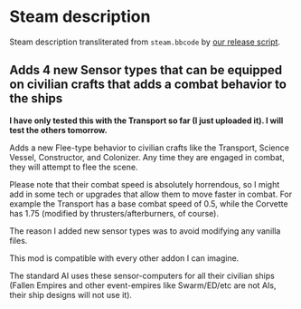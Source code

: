 # Steam description

[//]: # (start)
Steam description transliterated from `steam.bbcode` by [our release script](https://raw.githubusercontent.com/stellaris-mods/scripts/master/stlrel).

## **Adds 4 new Sensor types that can be equipped on civilian crafts that adds a combat behavior to the ships**

**I have only tested this with the Transport so far (I just uploaded it)\. I will test the others tomorrow\.**

Adds a new Flee\-type behavior to civilian crafts like the Transport, Science Vessel, Constructor, and Colonizer\. Any time they are engaged in combat, they will attempt to flee the scene\.

Please note that their combat speed is absolutely horrendous, so I might add in some tech or upgrades that allow them to move faster in combat\. For example the Transport has a base combat speed of 0\.5, while the Corvette has 1\.75 (modified by thrusters/afterburners, of course)\.

The reason I added new sensor types was to avoid modifying any vanilla files\.

This mod is compatible with every other addon I can imagine\.

The standard AI uses these sensor\-computers for all their civilian ships (Fallen Empires and other event\-empires like Swarm/ED/etc are not AIs, their ship designs will not use it)\.


[//]: # (stop)
